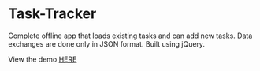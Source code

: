 # Task-Tracker
Complete offline app that loads existing tasks and can add new tasks. Data exchanges are done only in JSON format. Built using jQuery.

View the demo [HERE](http://aditya1208.github.io/task-tracker)
